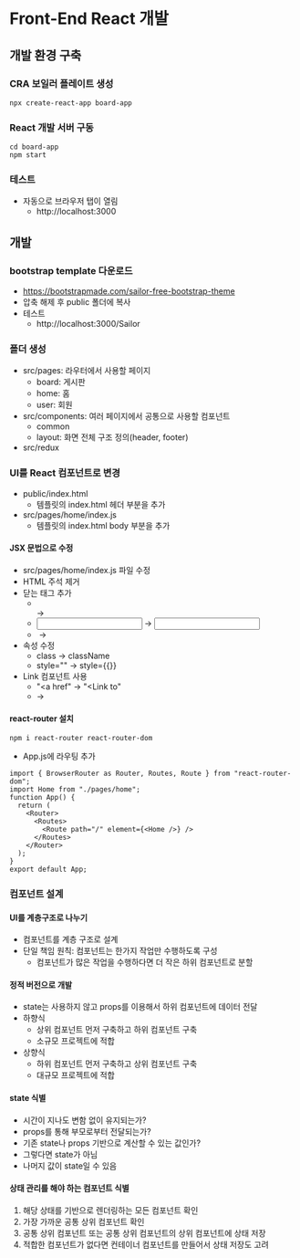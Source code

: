 # Front-End React 개발
## 개발 환경 구축
### CRA 보일러 플레이트 생성
```
npx create-react-app board-app
```

### React 개발 서버 구동
```
cd board-app
npm start
```

### 테스트
* 자동으로 브라우저 탭이 열림
  - http://localhost:3000

## 개발
### bootstrap template 다운로드
* https://bootstrapmade.com/sailor-free-bootstrap-theme
* 압축 해제 후 public 폴더에 복사
* 테스트
  - http://localhost:3000/Sailor

### 폴더 생성
* src/pages: 라우터에서 사용할 페이지
  - board: 게시판
  - home: 홈
  - user: 회원
* src/components: 여러 페이지에서 공통으로 사용할 컴포넌트
  - common
  - layout: 화면 전체 구조 정의(header, footer)
* src/redux

### UI를 React 컴포넌트로 변경
* public/index.html
  - 템플릿의 index.html 헤더 부분을 추가
* src/pages/home/index.js
  - 템플릿의 index.html body 부분을 추가
#### JSX 문법으로 수정
* src/pages/home/index.js 파일 수정
* HTML 주석 제거
* 닫는 태그 추가
  - <br> -> <br />
  - <input> -> <input />
  - <img> -> <img />
* 속성 수정
  - class -> className
  - style="" -> style={{}}
* Link 컴포넌트 사용
  - "<a href" -> "<Link to"
  - </a> -> </Link>
#### react-router 설치
```
npm i react-router react-router-dom
```
* App.js에 라우팅 추가
```
import { BrowserRouter as Router, Routes, Route } from "react-router-dom";
import Home from "./pages/home";
function App() {
  return (
    <Router>
      <Routes>
        <Route path="/" element={<Home />} />
      </Routes>
    </Router>
  );
}
export default App;
```

### 컴포넌트 설계
#### UI를 계층구조로 나누기
* 컴포넌트를 계층 구조로 설계
* 단일 책임 원칙: 컴포넌트는 한가지 작업만 수행하도록 구성
  - 컴포넌트가 많은 작업을 수행하다면 더 작은 하위 컴포넌트로 분할
#### 정적 버전으로 개발
* state는 사용하지 않고 props를 이용해서 하위 컴포넌트에 데이터 전달
* 하향식
  - 상위 컴포넌트 먼저 구축하고 하위 컴포넌트 구축
  - 소규모 프로젝트에 적합
* 상향식
  - 하위 컴포넌트 먼저 구축하고 상위 컴포넌트 구축
  - 대규모 프로젝트에 적합

#### state 식별
* 시간이 지나도 변함 없이 유지되는가?
* props를 통해 부모로부터 전달되는가?
* 기존 state나 props 기반으로 계산할 수 있는 값인가?
* 그렇다면 state가 아님
* 나머지 값이 state일 수 있음

#### 상태 관리를 해야 하는 컴포넌트 식별
1. 해당 상태를 기반으로 렌더링하는 모든 컴포넌트 확인
2. 가장 가까운 공통 상위 컴포넌트 확인
3. 공통 상위 컴포넌트 또는 공통 상위 컴포넌트의 상위 컴포넌트에 상태 저장
4. 적합한 컴포넌트가 없다면 컨테이너 컴포넌트를 만들어서 상태 저장도 고려






